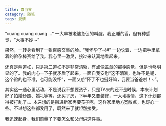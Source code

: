 ```yaml
---
title: 喜当爹
category: 随笔
tags: 爱情
---
```


“cuang cuang cuang ...” 一大早被老婆急促的叫醒，我正睡的香，但有种感觉，“大事不妙 ~”

果然，一转身看到了一张百感交集的脸。“我怀孕了~!#” 一边说着，一边把手里拿着的验孕棒赛给了我。我心里一激灵，接过来认真地看起来。

还真是两道杠，只是第二道杠不是非常清晰，有点像盖章的那种感觉，但是也够明显的了。我的内心一下子就矛盾了起来，一面自我安慰“这不清晰，也许不是呢，这个验的也不准，也可能没怀”，一面又想“怀了不也挺好嘛，我要当爸爸啦！~”。

其实这一通心里活动，不是说我不想要孩子，只是TA来的还不是时候，本来计划好了拍婚纱照、婚礼等等，还买了房，下半年又要装修，一大堆事情，这下计划都得被打乱了。。本来想的是搬进新家再要孩子呢，这样家里地方宽敞点，也舒心一些。不过想这些都没用了，既然来了就坦然接受。

我迅速起身，我们商量了下要怎么和父母讲这件事。